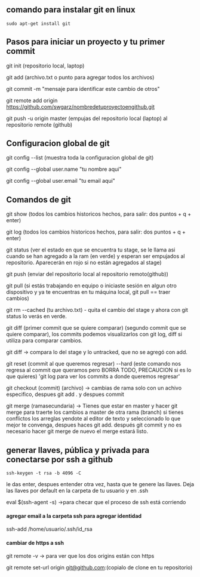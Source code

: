 
## comando para instalar git en linux
    sudo apt-get install git

## Pasos para iniciar un proyecto y tu primer commit

  git init (repositorio local, laptop)
  
  git add (archivo.txt o punto para agregar todos los archivos)
  
  git commit -m "mensaje para identificar este cambio de otros"
  
  git remote add origin https://github.com/swgarz/nombredetuproyectoengithub.git
  
  git push -u origin master (empujas del repositorio local (laptop) al repositorio remote (github)
  
## Configuracion global de git

  git config --list (muestra toda la configuracion global de git)
  
  git config --global user.name "tu nombre aqui"
  
  git config --global user.email "tu email aqui"

   

## Comandos de git

  git show (todos los cambios historicos hechos, para salir: dos puntos + q + enter)
  
  git log (todos los cambios historicos hechos, para salir: dos puntos + q + enter)
  
  git status (ver el estado en que se encuentra tu stage, se le llama asi cuando se han agregado a la ram (en verde) y esperan ser empujados al repositorio. Aparecerán en rojo si no están agregados al stage)
  
  git push (enviar del repositorio local al repositorio remoto(github))
  
  git pull (si estás trabajando en equipo o iniciaste sesión en algun otro dispositivo y ya te encuentras en tu máquina local, git pull == traer cambios)
  
  git rm --cached (tu archivo.txt) - quita el cambio del stage y ahora con git status lo verás en verde.
  
  git diff (primer commit que se quiere comparar) (segundo commit que se quiere comparar), los commits podemos visualizarlos con git log, diff si utiliza para    comparar cambios. 
  
  git diff -> compara lo del stage y lo untracked, que no se agregó con add.
  
  git reset (commit al que queremos regresar) --hard (este comando nos regresa al commit que queramos pero BORRA TODO, PRECAUCION si es lo que quieres) 'git log para ver los commits a donde queremos regresar'
  
  git checkout (commit) (archivo) -> cambias de rama solo con un achivo especifico, despues git add . y despues commit
  
  git merge (ramasecundaria) -> Tienes que estar en master y hacer git merge para traerte los cambios a master de otra rama (branch) si tienes conflictos los arreglas yendote al editor de texto y seleccionado lo que mejor te convenga, despues haces git add. después git commit y no es necesario hacer git merge de nuevo el merge estará listo.
  
  
## generar llaves, pública y privada para conectarse por ssh a github
    ssh-keygen -t rsa -b 4096 -C 
    
   le das enter, despues entender otra vez, hasta que te genere las llaves. Deja las llaves por default en la carpeta de tu usuario y en .ssh
   
   eval $(ssh-agent -s) ->para checar que el proceso de ssh está corriendo
   
   #### agregar email a la carpeta ssh para agregar identidad
   
   ssh-add /home/usuario/.ssh/id_rsa
   
   #### cambiar de https a ssh
   
   git remote -v -> para ver que los dos origins están con https
   
   git remote set-url origin git@github.com:(copialo de clone en tu repositorio)
   
